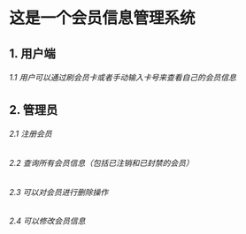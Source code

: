 # 这是一个会员信息管理系统



## 1. 用户端

###### 1.1  用户可以通过刷会员卡或者手动输入卡号来查看自己的会员信息

## 2. 管理员

###### 2.1 注册会员

###### 2.2 查询所有会员信息（包括已注销和已封禁的会员）

###### 2.3 可以对会员进行删除操作
###### 2.4 可以修改会员信息
